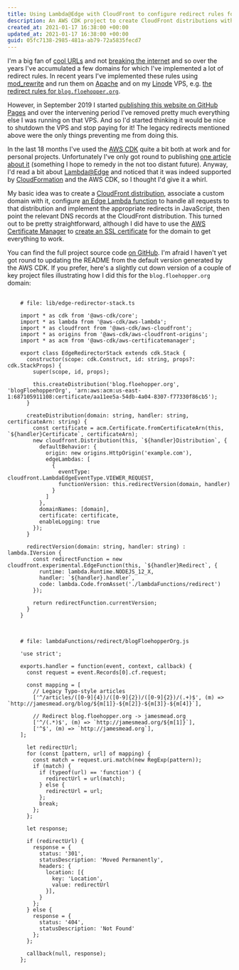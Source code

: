 ```yaml
---
title: Using Lambda@Edge with CloudFront to configure redirect rules for domains
description: An AWS CDK project to create CloudFront distributions with Lambda@Edge functions to replace Apache and mod_rewrite rules
created_at: 2021-01-17 16:38:00 +00:00
updated_at: 2021-01-17 16:38:00 +00:00
guid: 05fc7138-2985-481a-ab79-72a5835fecd7
---
```


I'm a big fan of [cool URLs][] and not [breaking the internet][broken-rubyforge-urls] and so over the years I've accumulated a few domains for which I've implemented a lot of redirect rules. In recent years I've implemented these rules using [mod_rewrite][] and run them on [Apache][] and on my [Linode][] VPS, e.g. [the redirect rules for `blog.floehopper.org`][blog.floehopper.org.conf].

However, in September 2019 I started [publishing this website on GitHub Pages][publishing-to-gh-pages] and over the intervening period I've removed pretty much everything else I was running on that VPS. And so I'd started thinking it would be nice to shutdown the VPS and stop paying for it! The legacy redirects mentioned above were the only things preventing me from doing this.

In the last 18 months I've used the [AWS CDK][] quite a bit both at work and for personal projects. Unfortunately I've only got round to publishing [one article about it][trello-backup-article] (something I hope to remedy in the not too distant future). Anyway, I'd read a bit about [Lambda@Edge][] and noticed that it was indeed supported by [CloudFormation][] and the AWS CDK, so I thought I'd give it a whirl.

My basic idea was to create a [CloudFront distribution][], associate a custom domain with it, configure [an Edge Lambda function][] to handle all requests to that distribution and implement the appropriate redirects in JavaScript, then point the relevant DNS records at the CloudFront distribution.
This turned out to be pretty straightforward, although I did have to use the [AWS Certificate Manager][] to [create an SSL certificate][] for the domain to get everything to work.

You can find the full project source code [on GitHub][edge-redirector]. I'm afraid I haven't yet got round to updating the README from the default version generated by the AWS CDK. If you prefer, here's a slightly cut down version of a couple of key project files illustrating how I did this for the `blog.floehopper.org` domain:

<pre class="prettyprint lang-js">
  <code>
    # file: lib/edge-redirector-stack.ts

    import * as cdk from '@aws-cdk/core';
    import * as lambda from '@aws-cdk/aws-lambda';
    import * as cloudfront from '@aws-cdk/aws-cloudfront';
    import * as origins from '@aws-cdk/aws-cloudfront-origins';
    import * as acm from '@aws-cdk/aws-certificatemanager';

    export class EdgeRedirectorStack extends cdk.Stack {
      constructor(scope: cdk.Construct, id: string, props?: cdk.StackProps) {
        super(scope, id, props);

        this.createDistribution('blog.floehopper.org', 'blogFloehopperOrg', 'arn:aws:acm:us-east-1:687105911108:certificate/aa11ee5a-54db-4a04-8307-f77330f86cb5');
      }

      createDistribution(domain: string, handler: string, certificateArn: string) {
        const certificate = acm.Certificate.fromCertificateArn(this, `${handler}Certificate`, certificateArn);
        new cloudfront.Distribution(this, `${handler}Distribution`, {
          defaultBehavior: {
            origin: new origins.HttpOrigin('example.com'),
            edgeLambdas: [
              {
                eventType: cloudfront.LambdaEdgeEventType.VIEWER_REQUEST,
                functionVersion: this.redirectVersion(domain, handler)
              }
            ]
          },
          domainNames: [domain],
          certificate: certificate,
          enableLogging: true
        });
      }

      redirectVersion(domain: string, handler: string) : lambda.IVersion {
        const redirectFunction = new cloudfront.experimental.EdgeFunction(this, `${handler}Redirect`, {
          runtime: lambda.Runtime.NODEJS_12_X,
          handler: `${handler}.handler`,
          code: lambda.Code.fromAsset('./lambdaFunctions/redirect')
        });

        return redirectFunction.currentVersion;
      }
    }
  </code>
</pre>

<pre class="prettyprint lang-js">
  <code>
    # file: lambdaFunctions/redirect/blogFloehopperOrg.js

    'use strict';

    exports.handler = function(event, context, callback) {
      const request = event.Records[0].cf.request;

      const mapping = [
        // Legacy Typo-style articles
        ['^/articles/([0-9]{4})/([0-9]{2})/([0-9]{2})/(.+)$', (m) => `http://jamesmead.org/blog/${m[1]}-${m[2]}-${m[3]}-${m[4]}`],

        // Redirect blog.floehopper.org -> jamesmead.org
        ['^/(.*)$', (m) => `http://jamesmead.org/${m[1]}`],
        ['^$', (m) => `http://jamesmead.org`],
    ];

      let redirectUrl;
      for (const [pattern, url] of mapping) {
        const match = request.uri.match(new RegExp(pattern));
        if (match) {
          if (typeof(url) == 'function') {
            redirectUrl = url(match);
          } else {
            redirectUrl = url;
          };
          break;
        };
      };

      let response;

      if (redirectUrl) {
        response = {
          status: '301',
          statusDescription: 'Moved Permanently',
          headers: {
            location: [{
              key: 'Location',
              value: redirectUrl
            }],
          }
        };
      } else {
        response = {
          status: '404',
          statusDescription: 'Not Found'
        };
      };

      callback(null, response);
    };
  </code>
</pre>

[cool URLs]: https://www.w3.org/Provider/Style/URI
[broken-rubyforge-urls]: https://gofreerange.com/broken-rubyforge-urls
[Apache]: https://httpd.apache.org/
[mod_rewrite]: https://httpd.apache.org/docs/current/mod/mod_rewrite.html
[Linode]: https://www.linode.com/
[blog.floehopper.org.conf]: https://github.com/floehopper/jamesmead.org/blob/b3db4135b3b90b96e50e99edf0551a52e0dc240f/config/sites-available/blog.floehopper.org.conf
[publishing-to-gh-pages]: https://jamesmead.org/blog/2019-09-07-using-github-actions-to-publish-a-static-site-to-github-pages
[trello-backup-article]: 2020-03-30-automatic-backup-of-trello-boards-to-s3-using-aws-cdk
[AWS CDK]: https://aws.amazon.com/cdk/
[CloudFormation]: https://aws.amazon.com/cloudformation/
[Lambda@Edge]: https://aws.amazon.com/lambda/edge/
[CloudFront distribution]: https://docs.aws.amazon.com/cdk/api/latest/docs/@aws-cdk_aws-cloudfront.Distribution.html
[an Edge Lambda function]: https://docs.aws.amazon.com/cdk/api/latest/docs/aws-cloudfront-readme.html#lambdaedge
[AWS Certificate Manager]: https://aws.amazon.com/certificate-manager/
[create an SSL certificate]: https://github.com/floehopper/edge-redirector/blob/da128e7dc42fe89b09d496a2b5e68f4aaa931f78/create-ssl-certificate.sh
[edge-redirector]: https://github.com/floehopper/edge-redirector

